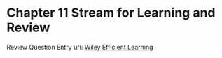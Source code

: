 # Chapter 11 Stream for Learning and Review

Review Question Entry url: [Wiley Efficient Learning](https://login.admission-tests.wiley.com/wel/login)
